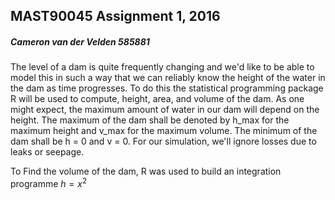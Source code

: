 ## MAST90045 Assignment 1, 2016
##### Cameron van der Velden 585881

The level of a dam is quite frequently changing and we'd like to be able to model this in such a way that we can reliably know the height of the water in the dam as time progresses.
To do this the statistical programming package R will be used to compute, height, area, and volume of the dam.
As one might expect, the maximum amount of water in our dam will depend on the height. The maximum of the dam shall be denoted by h_max for the maximum height and v_max for the maximum volume. The minimum of the dam shall be h = 0 and v = 0. For our simulation, we'll ignore losses due to leaks or seepage.

To Find the volume of the dam, R was used to build an integration programme $h = x^2$ 
